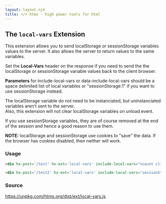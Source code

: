 ```yaml
---
layout: layout.njk
title: </> htmx - high power tools for html
---
```


## The `local-vars` Extension

This extension allows you to send localStorage or sessionStorage variables 
values to the server. It also allows the 
server to return values to the same variables.  

Set the **Local-Vars** header on the response
if you need to send the the localStorage or sessionStorage variable values back to the client browser.  

**Parameters** for include-local-vars or data-include-local-vars 
should be a space delimited 
list of local variables or "sessionStorage:1" if you want to use sessionStorage
instead.  

The localStorage variable do not need to be instanciated, 
but uninstanciated variables aren't sent to the server.  
Also, this extension will not clear localStorage variables on unload event.  

If you use sessionStorage variables, they are of course removed at the 
end of the session and hence a good reason to use them.

**NOTE:** localStorage and sessionStorage use cookies to "save" the data.  If the browser has cookies disabled, then neither will work.

### Usage

```html
<div hx-post='/test' hx-ext='local-vars' include-local-vars="ncount clientdate">click me</div>

<div hx-post='/test2' hx-ext='local-vars' include-local-vars="sessionStorage:1 mdata">click me</div>

```

### Source

<https://unpkg.com/htmx.org/dist/ext/local-vars.js>
